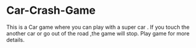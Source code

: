 # Car-Crash-Game
This is a Car game where you can play with a super car . If you touch the another car or go out of the road ,the game will stop. Play game for more details.
